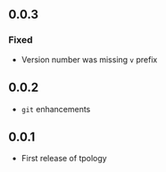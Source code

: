 ## 0.0.3

### Fixed

* Version number was missing `v` prefix

## 0.0.2

* `git` enhancements

## 0.0.1

* First release of tpology
